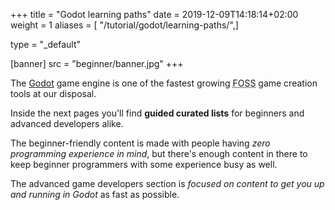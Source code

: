+++
title = "Godot learning paths"
date = 2019-12-09T14:18:14+02:00
weight = 1
aliases = [ "/tutorial/godot/learning-paths/",]

type = "_default"

[banner]
src = "beginner/banner.jpg"
+++

The [Godot](//godotengine.org) game engine is one of the fastest growing <abbr title="Free and Open Source Software">FOSS</abbr> game creation tools at our disposal.

Inside the next pages you'll find **guided curated lists** for beginners and advanced developers alike.

The beginner-friendly content is made with people having _zero programming experience in mind_, but there's enough content in there to keep beginner programmers with some experience busy as well.

The advanced game developers section is _focused on content to get you up and running in Godot_ as fast as possible.
